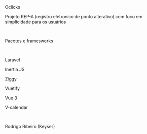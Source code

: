 <p>Oclicks</p>
<p>Projeto REP-A (registro eletronico de ponto alterativo) com foco em simplicidade para os usuários</p>
<br />

<p>Pacotes e framesworks</p>
<br />
<p>Laravel<p>
<p>Inertia JS</p>
<p>Ziggy</p>
<p>Vuetify</p>
<p>Vue 3</p>
<p>V-calendar</p>
<br />
<p>Rodrigo Ribeiro (Keyser)</p>
